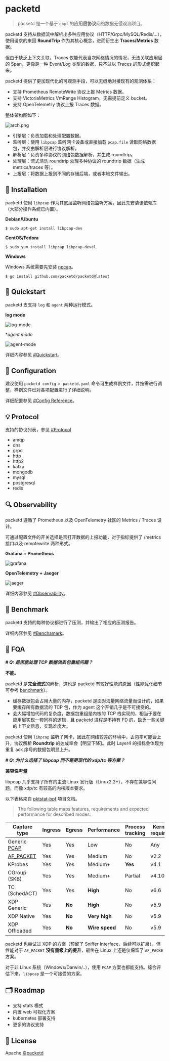 # packetd

> packetd 是一个基于 `ebpf` 的**应用层协议**网络数据无侵观测项目。

packetd 支持从数据流中解析出多种应用协议（HTTP/Grpc/MySQL/Redis/...），使用请求的来回 **RoundTrip** 作为其核心概念，进而衍生出 **Traces/Metrics** 数据。

但由于缺乏上下文关联，Traces 仅能代表当次网络情况的情况，无法关联应用层的 Span，更像是一种 Event/Log 类型的数据，只不过以 Traces 的形式组织起来。

packetd 提供了更加现代化的可观测手段，可以无缝地对接现有的观测体系：

- 支持 Prometheus RemoteWrite 协议上报 Metrics 数据。
- 支持 VictoriaMetrics VmRange Histogram，无需提前定义 bucket。
- 支持 OpenTelemetry 协议上报 Traces 数据。

整体架构图如下：

![arch.png](./docs/images/arch.png)

- 引擎层：负责加载和处理配置数据。
- 监听层：使用 `libpcap` 监听网卡设备或直接加载 `pcap.file` 读取网络数据包，并交由解析层进行协议解析。
- 解析层：负责多种协议的网络包数据解析，并生成 roundtrip。
- 处理层：流式清洗 roundtrip 处理多种协议的 roundtrip 数据（生成 metrics/traces 等）。
- 上报层：将数据上报到不同的存储后端，或者本地文件输出。

## 🔰 Installation

packetd 使用 `libpcap` 作为其底层监听网络包监听方案，因此先安装该依赖库（大部分操作系统已内置）。

**Debian/Ubuntu**

```shell
$ sudo apt-get install libpcap-dev
```

**CentOS/Fedora**

```shell
$ sudo yum install libpcap libpcap-devel
```

**Windows**

Windows 系统需要先安装 [npcap](https://nmap.org/npcap/)。

```shell
$ go install github.com/packetd/packetd@latest
```

## 🚀 Quickstart

packetd 支支持 `log` 和 `agent` 两种运行模式。

**log mode**

![log-mode](./docs/images/log-mode.png)

**agent mode*

![agent-mode](./docs/images/agent-mode.png)

详细内容参见 [#Quickstart](./docs/quickstart.md)。

## 📝 Configuration

建议使用 `packetd config > packetd.yaml` 命令可生成样例文件，并按需进行调整，样例文件已对各项配置进行了详细说明。

详细配置参见 [#Config Reference](./cmd/static/packetd.reference.yaml)。

## 💡 Protocol

支持的协议列表，参见 [#Protocol](./protocol)

- amqp
- dns
- grpc
- http
- http2
- kafka
- mongodb
- mysql
- postgresql
- redis

## 🔍 Observability

packetd 遵循了 Prometheus 以及 OpenTelemetry 社区的 Metrics / Traces 设计。

可通过配置文件的开关选择是否打开数据的上报功能，对于指标提供了 /metrics 接口以及 remotewrite 两种形式。

**Grafana + Prometheus**

![grafana](./docs/images/grafana.png)

**OpenTelemetry + Jaeger**

![jaeger](./docs/images/jaeger.png)

详细内容参见 [#Observability](./docs/observability.md)。

## 🏅 Benchmark

packetd 支持的每种协议都进行了压测，并输出了相应的压测报告。

详细内容参见 [#Benchamark](./docs/benchmark.md)。

## 🤔 FQA

***# Q: 是否能处理 TCP 数据流丢包重组问题？***

**不能。**

packetd 是**完全流式**的解析，这也是 packetd 有较好性能的原因（性能优化细节可参考 [benchmark](./docs/benchmark.md)）。

- 缓存数据包会占用大量的内存，packetd 是面对海量网络流量而设计的，如果要缓存所有数据流的 TCP 包，作为 agent 这个开销几乎是不可接受的。
- 会大幅增加代码的复杂度，数据包重组是内核的 TCP 栈实现的，相当于要在应用层实现一套同样的逻辑，且 packetd 进程是不持有 FD 的，缺乏一些关键的上下文信息，实现难度大。

packetd 使用 `libpcap` 监听了网卡，因此在网络较差的环境中，丢包率可能会上升，协议解析 **Roundtrip** 的达成率会【明显下降】。此时 Layer4 的指标会体现为重复 ack 序号的数据包明显上升。

***# Q: 为什么选择了 libpcap 而不是更现代的 xdp/tc 等方案？***

**兼容性考量**

libpcap 几乎支持了所有的主流 Linux 发行版（Linux2.2+），不存在兼容性问题，而像 xdp/tc 有较高的内核版本要求。

以下表格来自 [pktstat-bpf](https://github.com/dkorunic/pktstat-bpf/blob/main/README.md) 项目文档。

> The following table maps features, requirements and expected performance for described modes:

| Capture type                                        | Ingress | Egress | Performance    | Process tracking | Kernel required | SmartNIC required |
| --------------------------------------------------- | ------- | ------ | -------------- | ---------------- | --------------- | ----------------- |
| Generic [PCAP](https://github.com/dkorunic/pktstat) | Yes     | Yes    | Low            | No               | Any             | No                |
| [AF_PACKET](https://github.com/dkorunic/pktstat)    | Yes     | Yes    | Medium         | No               | v2.2            | No                |
| KProbes                                             | Yes     | Yes    | Medium+        | **Yes**          | v4.1            | No                |
| CGroup (SKB)                                        | Yes     | Yes    | Medium+        | Partial          | v4.10           | No                |
| TC (SchedACT)                                       | Yes     | Yes    | **High**       | No               | v6.6            | No                |
| XDP Generic                                         | Yes     | **No** | **High**       | No               | v5.9            | No                |
| XDP Native                                          | Yes     | **No** | **Very high**  | No               | v5.9            | No                |
| XDP Offloaded                                       | Yes     | **No** | **Wire speed** | No               | v5.9            | **Yes**           |

packetd 也尝试过 XDP 的方案（预留了 Sniffer Interface，后续可以扩展），但性能对于 `AF_PACKET` **没有量级上的提升**，最终在 Linux 上还是仅保留了 `AF_PACKE` 方案。

对于非 Linux 系统（Windows/Darwin/..），使用 `PCAP` 方案也都能支持。综合评估下来，`libpcap` 是一个可接受的方案。

## 🗂 Roadmap

- 支持 stats 模式
- 内置 web 可视化方案
- kubernetes 部署支持
- 更多的协议支持

## 🔖 License

Apache [©packetd](https://github.com/packetd/packetd/blob/master/LICENSE)
